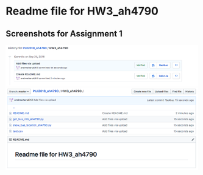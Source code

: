 # Readme file for HW3_ah4790

## Screenshots for Assignment 1
![Alt text](Screenshots/ScreenShotHistory.png)
![Alt text](Screenshots/ScreenShotRepo.png)
